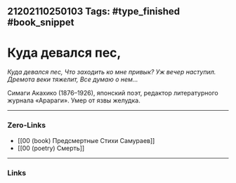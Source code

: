 21202110250103
Tags: #type_finished #book_snippet 
---
# Куда девался пес,

*Куда девался пес,
Что заходить ко мне привык?
Уж вечер наступил.
Дремота веки тяжелит,
Все думаю о нем…*

Симаги Акахико (1876–1926), японский поэт, редактор литературного журнала «Арараги». Умер от язвы желудка. 

---
### Zero-Links
 - [[00 (book) Предсмертные Стихи Самураев]]
 - [[00 (poetry) Смерть]]
---
### Links
